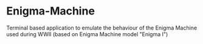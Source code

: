 # Enigma-Machine
Terminal based application to emulate the behaviour of the Enigma Machine used during WWII (based on Enigma Machine model "Enigma I")

